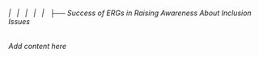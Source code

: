 ###### |   |   |   |   |   ├── Success of ERGs in Raising Awareness About Inclusion Issues

*Add content here*